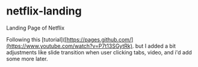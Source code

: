 # netflix-landing
Landing Page of Netflix 

Following this [tutorial]([https://pages.github.com/](https://www.youtube.com/watch?v=P7t13SGytRk). but I added a bit adjustments like slide transition when user clicking tabs, video, and i'd add some more later.

